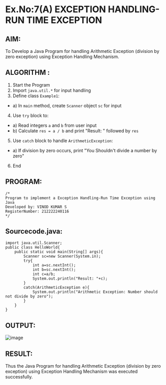 # Ex.No:7(A)           EXCEPTION HANDLING-RUN TIME EXCEPTION
## AIM:
  To Develop a Java Program for handling Arithmetic Exception (division by zero exception) using Exception Handling Mechanism.

## ALGORITHM :
1.  Start the Program
2.	Import `java.util.*` for input handling
3.	Define class `Example1`:
-	a) In `main` method, create `Scanner` object `sc` for input
4.	Use `try` block to:
-	a) Read integers `a` and `b` from user input
-	b) Calculate `res = a / b` and print "Result: " followed by `res`
5.	Use `catch` block to handle `ArithmeticException`:
-	a) If division by zero occurs, print "You Shouldn't divide a number by zero"
6.	End







## PROGRAM:
 ```
/*
Program to implement a Exception Handling-Run Time Exception using Java
Developed by: VINOD KUMAR S
RegisterNumber: 212222240116 
*/
```

## Sourcecode.java:

```
import java.util.Scanner;
public class HelloWorld{
    public static void main(String[] args){
        Scanner sc=new Scanner(System.in);
        try{
            int a=sc.nextInt();
            int b=sc.nextInt();
            int c=a/b;
            System.out.println("Result: "+c);
        }
        catch(ArithmeticException e){
            System.out.println("Arithmetic Exception: Number should not divide by zero");
        }
    }
}
```




## OUTPUT:

![image](https://github.com/user-attachments/assets/e6cf41f7-007d-439c-a719-ecd1891cdb31)



## RESULT:
Thus the Java Program for handling Arithmetic Exception (division by zero exception) using Exception Handling Mechanism was executed successfully.

